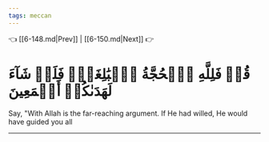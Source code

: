 ```yaml
---
tags: meccan
---
```


👈 [[6-148.md|Prev]] | [[6-150.md|Next]] 👉

# قُلۡ فَلِلَّهِ ٱلۡحُجَّةُ ٱلۡبَٰلِغَةُۖ فَلَوۡ شَآءَ لَهَدَىٰكُمۡ أَجۡمَعِينَ

Say, "With Allah is the far-reaching argument. If He had willed, He would have guided you all

---


